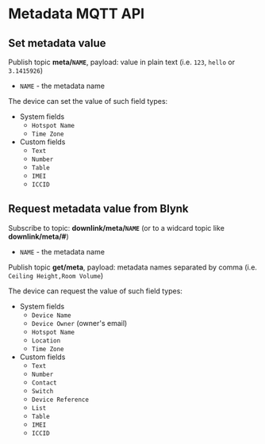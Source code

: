 # Metadata MQTT API

## Set metadata value

Publish topic **meta/`NAME`**, payload: value in plain text (i.e. `123`, `hello` or `3.1415926`)

- `NAME` - the metadata name

The device can set the value of such field types:

- System fields
  - `Hotspot Name`
  - `Time Zone`
- Custom fields
  - `Text`
  - `Number`
  - `Table`
  - `IMEI`
  - `ICCID`

## Request metadata value from Blynk

Subscribe to topic: **downlink/meta/`NAME`** (or to a widcard topic like **downlink/meta/#**)

- `NAME` - the metadata name

Publish topic **get/meta**, payload: metadata names separated by comma (i.e. `Ceiling Height,Room Volume`)

The device can request the value of such field types:

- System fields
  - `Device Name`
  - `Device Owner` (owner's email)
  - `Hotspot Name`
  - `Location`
  - `Time Zone`
- Custom fields
  - `Text`
  - `Number`
  - `Contact`
  - `Switch`
  - `Device Reference`
  - `List`
  - `Table`
  - `IMEI`
  - `ICCID`

